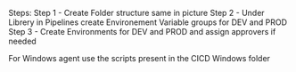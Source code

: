 
Steps: 
Step 1 - Create Folder structure same in picture
Step 2 - Under Librery in Pipelines create Environement Variable groups for DEV and PROD
Step 3 - Create Environments for DEV and PROD and assign approvers if needed

For Windows agent use the scripts present in the CICD Windows folder
